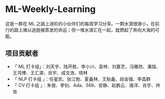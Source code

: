 # ML-Weekly-Learning

这是一群在 ML 之路上进阶的小伙伴们的每周学习分享。一颗水滴很渺小，在前行的路上难以逃脱被蒸发的命运；但一堆水滴汇在一起，就燃起了奔向大海的可能。

## 项目贡献者

- 「 ML 打卡组」：刘天宇、陆开胜、李小川、袁林、刘嘉艺、冯雅欣、潘瑞、王鸿博、王汇源、肖宇、成文浩、晓林
- 「 NLP 打卡组 」：任星凯、张江勃、夏鑫林、王耿鑫、段金强、李昌群
- 「 CV 打卡组 」：朱俊、李钊、Ada、568、安静、赵鹏云、唐洋、肖宇、帅张
